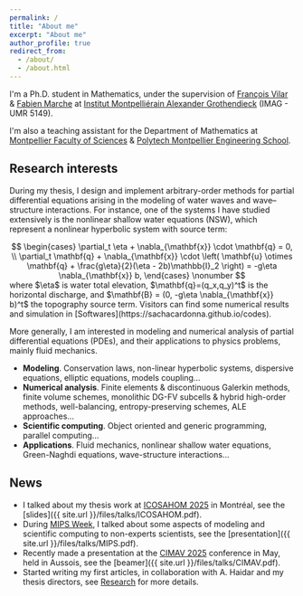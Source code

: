 ```yaml
---
permalink: /
title: "About me"
excerpt: "About me"
author_profile: true
redirect_from: 
  - /about/
  - /about.html
---
```


I'm a Ph.D. student in Mathematics, under the supervision of [François Vilar](https://vilar.perso.math.cnrs.fr) & [Fabien Marche](https://imag.umontpellier.fr/~marche/) at [Institut Montpelliérain Alexander Grothendieck](https://imag.umontpellier.fr) (IMAG - UMR 5149).

I'm also a teaching assistant for the Department of Mathematics at [Montpellier Faculty of Sciences](https://sciences.edu.umontpellier.fr) & [Polytech Montpellier Engineering School](https://www.polytech.umontpellier.fr).

## Research interests

During my thesis, I design and implement arbitrary-order methods for partial differential equations arising in the modeling of water waves and wave–structure interactions. For instance, one of the systems I have studied extensively is the nonlinear shallow water equations (NSW), which represent a nonlinear hyperbolic system with source term: 
<div style="text-align: center;">
$$
\begin{cases}
      \partial_t \eta + \nabla_{\mathbf{x}} \cdot \mathbf{q} = 0, \\
      \partial_t \mathbf{q} + \nabla_{\mathbf{x}} \cdot \left( \mathbf{u} \otimes \mathbf{q} + \frac{g\eta}{2}(\eta - 2b)\mathbb{I}_2  \right) = -g\eta \nabla_{\mathbf{x}} b,
\end{cases} \nonumber
$$
</div>
where $\eta$ is water total elevation, $\mathbf{q}=(q_x,q_y)^t$ is the horizontal discharge, and $\mathbf{B} = (0, -g\eta \nabla_{\mathbf{x}} b)^t$ the topography source term. 
Visitors can find some numerical results and simulation in [Softwares](https://sachacardonna.github.io/codes).

More generally, I am interested in modeling and numerical analysis of partial differential equations (PDEs), and their applications to physics problems, mainly fluid mechanics.

- <b>Modeling</b>. Conservation laws, non-linear hyperbolic systems, dispersive equations, elliptic equations, models coupling...
- <b>Numerical analysis</b>. Finite elements & discontinuous Galerkin methods, finite volume schemes, monolithic DG-FV subcells & hybrid high-order methods, well-balancing, entropy-preserving schemes, ALE approaches...
- <b>Scientific computing</b>. Object oriented and generic programming, parallel computing...
- <b>Applications</b>. Fluid mechanics, nonlinear shallow water equations, Green-Naghdi equations, wave-structure interactions...

## News

- I talked about my thesis work at [ICOSAHOM 2025](https://icosahom2025.org) in Montréal, see the [slides]({{ site.url }}/files/talks/ICOSAHOM.pdf).
- During [MIPS Week](https://www.umontpellier.fr/agenda/semaine-du-pole-mips), I talked about some aspects of modeling and scientific computing to non-experts scientists, see the [presentation]({{ site.url }}/files/talks/MIPS.pdf). 
- Recently made a presentation at the [CIMAV 2025](https://cimav2025.sciencesconf.org) conference in May, held in Aussois, see the [beamer]({{ site.url }}/files/talks/CIMAV.pdf). 
- Started writing my first articles, in collaboration with A. Haidar and my thesis directors, see [Research](https://sachacardonna.github.io/research) for more details. 


